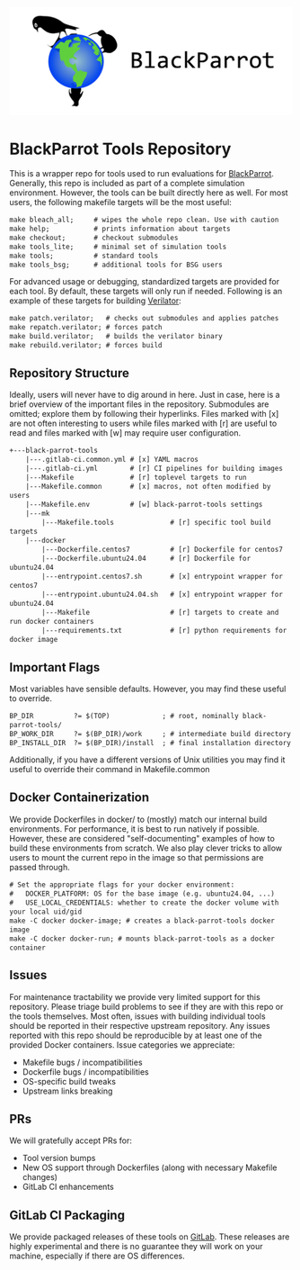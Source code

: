 ![BlackParrot Logo](docs/bp_logo.png)


# BlackParrot Tools Repository

This is a wrapper repo for tools used to run evaluations for [BlackParrot](https://github.com/black-parrot/black-parrot). 
Generally, this repo is included as part of a complete simulation environment.
However, the tools can be built directly here as well.
For most users, the following makefile targets will be the most useful:


    make bleach_all;     # wipes the whole repo clean. Use with caution
    make help;           # prints information about targets
    make checkout;       # checkout submodules
    make tools_lite;     # minimal set of simulation tools
    make tools;          # standard tools
    make tools_bsg;      # additional tools for BSG users


For advanced usage or debugging, standardized targets are provided for each tool.
By default, these targets will only run if needed.
Following is an example of these targets for building [Verilator](https://github.com/verilator/verilator):


    make patch.verilator;   # checks out submodules and applies patches
    make repatch.verilator; # forces patch
    make build.verilator;   # builds the verilator binary
    make rebuild.verilator; # forces build


## Repository Structure

Ideally, users will never have to dig around in here.
Just in case, here is a brief overview of the important files in the repository.
Submodules are omitted; explore them by following their hyperlinks.
Files marked with [x] are not often interesting to users while files marked with [r] are useful to read and files marked with [w] may require user configuration. 

    +---black-parrot-tools
        |---.gitlab-ci.common.yml # [x] YAML macros
        |---.gitlab-ci.yml        # [r] CI pipelines for building images
        |---Makefile              # [r] toplevel targets to run
        |---Makefile.common       # [x] macros, not often modified by users
        |---Makefile.env          # [w] black-parrot-tools settings
        |---mk
            |---Makefile.tools              # [r] specific tool build targets
        |---docker
            |---Dockerfile.centos7          # [r] Dockerfile for centos7
            |---Dockerfile.ubuntu24.04      # [r] Dockerfile for ubuntu24.04
            |---entrypoint.centos7.sh       # [x] entrypoint wrapper for centos7
            |---entrypoint.ubuntu24.04.sh   # [x] entrypoint wrapper for ubuntu24.04
            |---Makefile                    # [r] targets to create and run docker containers
            |---requirements.txt            # [r] python requirements for docker image


## Important Flags

Most variables have sensible defaults.
However, you may find these useful to override.

    BP_DIR          ?= $(TOP)             ; # root, nominally black-parrot-tools/
    BP_WORK_DIR     ?= $(BP_DIR)/work     ; # intermediate build directory
    BP_INSTALL_DIR  ?= $(BP_DIR)/install  ; # final installation directory

Additionally, if you have a different versions of Unix utilities you may find it useful to override their command in Makefile.common

## Docker Containerization

We provide Dockerfiles in docker/ to (mostly) match our internal build environments.
For performance, it is best to run natively if possible.
However, these are considered "self-documenting" examples of how to build these environments from scratch.
We also play clever tricks to allow users to mount the current repo in the image so that permissions are passed through.


    # Set the appropriate flags for your docker environment:
    #   DOCKER_PLATFORM: OS for the base image (e.g. ubuntu24.04, ...)
    #   USE_LOCAL_CREDENTIALS: whether to create the docker volume with your local uid/gid
    make -C docker docker-image; # creates a black-parrot-tools docker image
    make -C docker docker-run; # mounts black-parrot-tools as a docker container


## Issues

For maintenance tractability we provide very limited support for this repository.
Please triage build problems to see if they are with this repo or the tools themselves.
Most often, issues with building individual tools should be reported in their respective upstream repository.
Any issues reported with this repo should be reproducible by at least one of the provided Docker containers.
Issue categories we appreciate:
  - Makefile bugs / incompatibilities
  - Dockerfile bugs / incompatibilities
  - OS-specific build tweaks
  - Upstream links breaking

## PRs

We will gratefully accept PRs for:
  - Tool version bumps
  - New OS support through Dockerfiles (along with necessary Makefile changes)
  - GitLab CI enhancements

## GitLab CI Packaging

We provide packaged releases of these tools on [GitLab](https://gitlab.com/bespoke-silicon-group/black-parrot-tools/-/packages).
These releases are highly experimental and there is no guarantee they will work on your machine, especially if there are OS differences.


